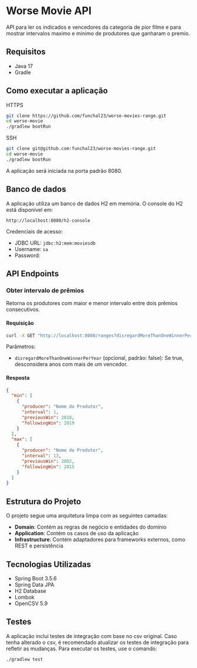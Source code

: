# Worse Movie API

API para ler os indicados e vencedores da categoria de pior filme e para mostrar intervalos maximo e minimo de produtores que ganharam o premio.

## Requisitos

- Java 17
- Gradle

## Como executar a aplicação

HTTPS
```bash
git clone https://github.com/funchal23/worse-movies-range.git
cd worse-movie
./gradlew bootRun
```

SSH
```bash
git clone git@github.com:funchal23/worse-movies-range.git
cd worse-movie
./gradlew bootRun
```

A aplicação será iniciada na porta padrão 8080.

## Banco de dados

A aplicação utiliza um banco de dados H2 em memória. O console do H2 está disponível em:

```
http://localhost:8080/h2-console
```

Credenciais de acesso:
- JDBC URL: `jdbc:h2:mem:moviesdb`
- Username: `sa`
- Password: ` `

## API Endpoints

### Obter intervalo de prêmios

Retorna os produtores com maior e menor intervalo entre dois prêmios consecutivos.

#### Requisição

```bash
curl -X GET "http://localhost:8080/ranges?disregardMoreThanOneWinnerPerYear=false" -H "accept: application/json"
```

Parâmetros:
- `disregardMoreThanOneWinnerPerYear` (opcional, padrão: false): Se true, desconsidera anos com mais de um vencedor.

#### Resposta

```json
{
  "min": [
    {
      "producer": "Nome do Produtor",
      "interval": 1,
      "previousWin": 2018,
      "followingWin": 2019
    }
  ],
  "max": [
    {
      "producer": "Nome do Produtor",
      "interval": 13,
      "previousWin": 2002,
      "followingWin": 2015
    }
  ]
}
```

## Estrutura do Projeto

O projeto segue uma arquitetura limpa com as seguintes camadas:

- **Domain**: Contém as regras de negócio e entidades do domínio
- **Application**: Contém os casos de uso da aplicação
- **Infrastructure**: Contém adaptadores para frameworks externos, como REST e persistência

## Tecnologias Utilizadas

- Spring Boot 3.5.6
- Spring Data JPA
- H2 Database
- Lombok
- OpenCSV 5.9

## Testes
A aplicação inclui testes de integração com base no csv original. 
Caso tenha alterado o csv, é recomendado atualizar os testes de integração para refletir as mudanças.
Para executar os testes, use o comando:

```bash
./gradlew test